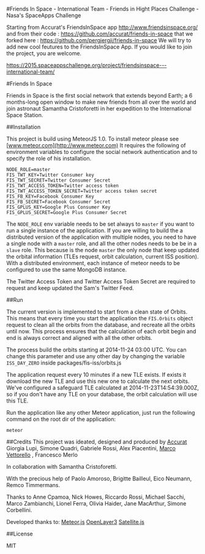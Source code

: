 #Friends In Space - International Team - Friends in Hight Places Challenge - Nasa's SpaceApps Challenge

Starting from Accurat's FriendsInSpace app http://www.friendsinspace.org/ and from their code : https://github.com/accurat/friends-in-space that we forked here : https://github.com/pergjergji/friends-in-space We will try to add new cool feutures to the FriendsInSpace App. If you would like to join the project, you are welcome. 

https://2015.spaceappschallenge.org/project/friendsinspace---international-team/


#Friends In Space

Friends in Space is the first social network that extends beyond Earth;
a 6 months-long open window to make new friends from all over the world and join astronaut Samantha Cristoforetti
in her expedition to the International Space Station.

##Installation

This project is build using MeteorJS 1.0. To install meteor please see [www.meteor.com](http://www.meteor.com)
It requires the following of environment variables to configure the social network authentication and to specify the role of his installation.


    NODE_ROLE=master
    FIS_TWT_KEY=Twitter Consumer key
    FIS_TWT_SECRET=Twitter Consumer Secret
    FIS_TWT_ACCESS_TOKEN=Twitter access token
    FIS_TWT_ACCESS_TOKEN_SECRET=Twitter access token secret
    FIS_FB_KEY=Facebook Consumer Key
    FIS_FB_SECRET=Facebook Consumer Secret
    FIS_GPLUS_KEY=Google Plus Consumer Key
    FIS_GPLUS_SECRET=Google Plus Consumer Secret

The ``NODE_ROLE`` env variable needs to be set always to ``master`` if you want to run a single instance of the application.
If you are willing to build the a distributed version of the application with multiple nodes, you need to have a single node
with a ``master`` role, and all the other nodes needs to be be in a ``slave`` role.
This because is the node ``master`` the only node that keep updated the orbital information (TLEs request, orbit calculation, current ISS position).
With a distributed environment, each instance of meteor needs to be configured to use the same MongoDB instance.

The Twitter Access Token and Twitter Access Token Secret are required to request and keep updated the Sam's Twitter Feed.

##Run


The current version is implemented to start from a clean state of Orbits. This means that every time you start the application
the ``FIS.Orbits`` object request to clean all the orbits from the database, and recreate all the orbits until now.
This process ensures that the calculation of each orbit begin and end is always correct and aligned with all the other orbits.

The process build the orbits starting at 2014-11-24 03:00 UTC. You can change this parameter and use any other day by changing the variable
``ISS_DAY_ZERO`` inside packages/fis-iss/orbits.js

The application request every 10 minutes if a new TLE exists. If exists it download the new TLE and use this new one to calculate the next orbits.
We've configured a safeguard TLE calculated at 2014-11-23T14:54:39.000Z, so if you don't have any TLE on your database, the orbit calculation will use this TLE.



Run the application like any other Meteor application, just run the following command on the root dir of the application:

    meteor


##Credits
This project was ideated, designed and produced by [Accurat](http://www.accurat.it)
Giorgia Lupi, Simone Quadri, Gabriele Rossi, Alex Piacentini, [Marco Vettorello](https://github.com/markov02) , Francesco Merlo



In collaboration with Samantha Cristoforetti.

With the precious help of Paolo Amoroso, Brigitte Bailleul, Eico Neumann, Remco Timmermans.

Thanks to Anne Cpamoa, Nick Howes, Riccardo Rossi, Michael Sacchi, Marco Zambianchi, Lionel Ferra, Olivia Haider, Jane MacArthur, Simone Corbellini.<br/>

Developed thanks to: [Meteor.js](https://www.meteor.com) [OpenLayer3](http://openlayers.org/) [Satellite.js](https://github.com/shashwatak/satellite-js)


##License

MIT
